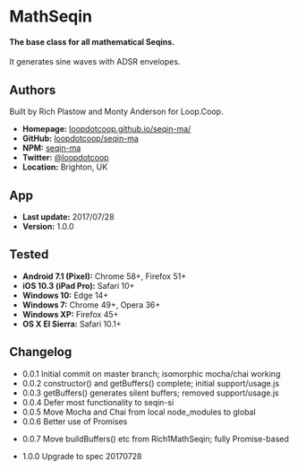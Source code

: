 # MathSeqin

#### The base class for all mathematical Seqins.

It generates sine waves with ADSR envelopes.


Authors
-------
Built by Rich Plastow and Monty Anderson for Loop.Coop.

+ __Homepage:__     [loopdotcoop.github.io/seqin-ma/](https://loopdotcoop.github.io/seqin-ma/)
+ __GitHub:__       [loopdotcoop/seqin-ma](https://github.com/loopdotcoop/seqin-ma)
+ __NPM:__          [seqin-ma](https://www.npmjs.com/package/seqin-ma)
+ __Twitter:__      [@loopdotcoop](https://twitter.com/loopdotcoop)
+ __Location:__     Brighton, UK


App
---
+ __Last update:__  2017/07/28
+ __Version:__      1.0.0


Tested
------
+ __Android 7.1 (Pixel):__  Chrome 58+, Firefox 51+
+ __iOS 10.3 (iPad Pro):__  Safari 10+
+ __Windows 10:__           Edge 14+
+ __Windows 7:__            Chrome 49+, Opera 36+
+ __Windows XP:__           Firefox 45+
+ __OS X El Sierra:__       Safari 10.1+


Changelog
---------
+ 0.0.1       Initial commit on master branch; isomorphic mocha/chai working
+ 0.0.2       constructor() and getBuffers() complete; initial support/usage.js
+ 0.0.3       getBuffers() generates silent buffers; removed support/usage.js
+ 0.0.4       Defer most functionality to seqin-si
+ 0.0.5       Move Mocha and Chai from local node_modules to global
+ 0.0.6       Better use of Promises
- 0.0.7       Move buildBuffers() etc from Rich1MathSeqin; fully Promise-based
+ 1.0.0       Upgrade to spec 20170728

